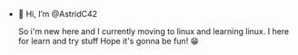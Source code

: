 - 👋 Hi, I’m @AstridC42

  So i'm new here and I currently moving to linux and learning linux.
  I here for learn and try stuff
  Hope it's gonna be fun! 😁

<!---
AstridC42/AstridC42 is a ✨ special ✨ repository because its `README.md` (this file) appears on your GitHub profile.
You can click the Preview link to take a look at your changes.
--->
